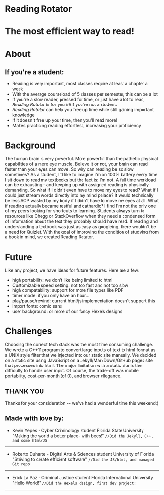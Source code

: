 # Reading Rotator
# **The most efficient way to read!**

# About
## If you're a student:
- Reading is very important, most classes require at least a chapter a week
- With the average courseload of 5 classes per semester, this can be a lot
- If you're a slow reader, pressed for time, or just have a lot to read, *Reading Rotator* is for you
##If you're not a student:
- *Reading Rotator* can help you free up time while still gaining important knowledge
- If it doesn't free up your time, then you'll read more!
- Makes practicing reading effortless, increasing your proficiency

# Background
  The human brain is very powerful. More powerful than the pathetic physical capabilities of a mere eye muscle. Believe it or not, your brain can read faster than your eyes can move. So why can reading be so slow sometimes? As a student, I'd like to imagine I'm on 100% battery every time I sit down to read my textbooks but the fact is: I'm not. A full time workload can be exhausting - and keeping up with assigned reading is physically demanding. So what if I didn't even have to move my eyes to read? What if I could just stream words directly into my mind palace? It would technically be less ACP wasted by my body if I didn't have to move my eyes at all. What if reading actually became restful and cathardic? 
  I find I'm not the only one of my peers looking for shortcuts to learning. Students always turn to resources like Chegg or StackOverflow when they need a condensed form of information about the text they probably should have read. If reading and understanding a textbook was just as easy as googleing, there wouldn't be a need for Quizlet. With the goal of improving the condition of studying from a book in mind, we created Reading Rotator.
  
# Future
  Like any project, we have ideas for future features. Here are a few:
  - high portability: we don't like being limited to html
  - Customizable speed setting: not too fast and not too slow
  - high compatability: support for more file types like PDF
  - timer mode: if you only have an hour...
  - play/pause/rewind: current html/js implementation doesn't support this
  - import fonts: comic sans
  - user background: or more of our fancy Hexels designs
# Challenges
  Choosing the correct tech stack was the most time consuming challenge. We wrote a C++11 program to convert large inputs of text to html format as a UNIX style filter that we injected into our static site manually. We decided on a static site using JavaScript on a Jekyll/MarkDown/GitHub pages site that processes into html. The major limitation with a static site is the difficulty to handle user input. Of course, the trade-off was mobile portability, cost-per-month (of 0), and browser ellegance. 
  
## THANK YOU
Thanks for your consideration -- we've had a wonderful time this weekend:)
## Made with love by:
- Kevin Yepes - Cyber Criminology student Florida State University
  "Making the world a better place- with bees!"
  `//Did the Jekyll, C++, and some html/JS`
---
- Roberto Duharte - Digital Arts & Sciences student University of Florida
  "Striving to create efficient software"
  `//Did the JS/html, and managed Git repo`
---
- Erick La Paz - Criminal Justice student Florida International University
  "Hello World!"
  `//Did the Hexels design, first dev project!`
---
